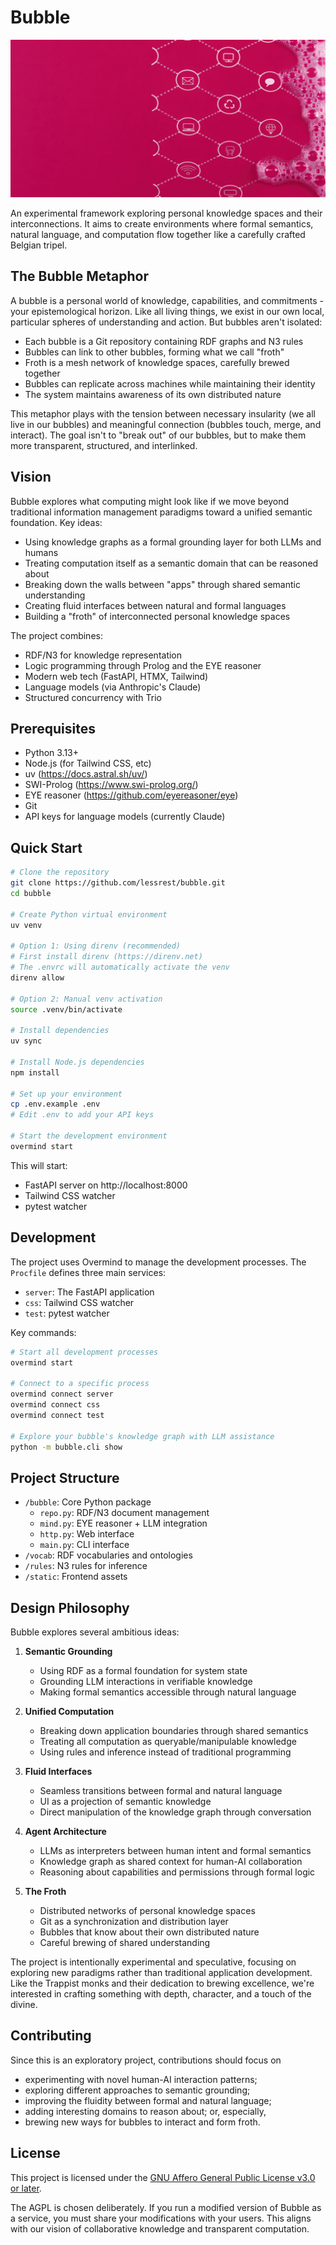 # Bubble

![Bubble Froth](froth.jpg)

An experimental framework exploring personal knowledge spaces and their
interconnections. It aims to create environments where formal semantics,
natural language, and computation flow together like a carefully crafted
Belgian tripel.

## The Bubble Metaphor

A bubble is a personal world of knowledge, capabilities, and commitments -
your epistemological horizon. Like all living things, we exist in our own
local, particular spheres of understanding and action. But bubbles aren't
isolated:

- Each bubble is a Git repository containing RDF graphs and N3 rules
- Bubbles can link to other bubbles, forming what we call "froth"
- Froth is a mesh network of knowledge spaces, carefully brewed together
- Bubbles can replicate across machines while maintaining their identity
- The system maintains awareness of its own distributed nature

This metaphor plays with the tension between necessary insularity (we all live
in our bubbles) and meaningful connection (bubbles touch, merge, and
interact). The goal isn't to "break out" of our bubbles, but to make them more
transparent, structured, and interlinked.

## Vision

Bubble explores what computing might look like if we move beyond traditional
information management paradigms toward a unified semantic foundation. Key
ideas:

- Using knowledge graphs as a formal grounding layer for both LLMs and humans
- Treating computation itself as a semantic domain that can be reasoned about
- Breaking down the walls between "apps" through shared semantic understanding
- Creating fluid interfaces between natural and formal languages
- Building a "froth" of interconnected personal knowledge spaces

The project combines:

- RDF/N3 for knowledge representation
- Logic programming through Prolog and the EYE reasoner
- Modern web tech (FastAPI, HTMX, Tailwind)
- Language models (via Anthropic's Claude)
- Structured concurrency with Trio

## Prerequisites

- Python 3.13+
- Node.js (for Tailwind CSS, etc)
- uv (<https://docs.astral.sh/uv/>)
- SWI-Prolog (<https://www.swi-prolog.org/>)
- EYE reasoner (<https://github.com/eyereasoner/eye>)
- Git
- API keys for language models (currently Claude)

## Quick Start

```bash
# Clone the repository
git clone https://github.com/lessrest/bubble.git
cd bubble

# Create Python virtual environment
uv venv

# Option 1: Using direnv (recommended)
# First install direnv (https://direnv.net)
# The .envrc will automatically activate the venv
direnv allow

# Option 2: Manual venv activation
source .venv/bin/activate

# Install dependencies
uv sync

# Install Node.js dependencies
npm install

# Set up your environment
cp .env.example .env
# Edit .env to add your API keys

# Start the development environment
overmind start
```

This will start:

- FastAPI server on http://localhost:8000
- Tailwind CSS watcher
- pytest watcher

## Development

The project uses Overmind to manage the development processes. The `Procfile`
defines three main services:

- `server`: The FastAPI application
- `css`: Tailwind CSS watcher
- `test`: pytest watcher

Key commands:

```bash
# Start all development processes
overmind start

# Connect to a specific process
overmind connect server
overmind connect css
overmind connect test

# Explore your bubble's knowledge graph with LLM assistance
python -m bubble.cli show
```

## Project Structure

- `/bubble`: Core Python package
  - `repo.py`: RDF/N3 document management
  - `mind.py`: EYE reasoner + LLM integration
  - `http.py`: Web interface
  - `main.py`: CLI interface
- `/vocab`: RDF vocabularies and ontologies
- `/rules`: N3 rules for inference
- `/static`: Frontend assets

## Design Philosophy

Bubble explores several ambitious ideas:

1. **Semantic Grounding**

   - Using RDF as a formal foundation for system state
   - Grounding LLM interactions in verifiable knowledge
   - Making formal semantics accessible through natural language

2. **Unified Computation**

   - Breaking down application boundaries through shared semantics
   - Treating all computation as queryable/manipulable knowledge
   - Using rules and inference instead of traditional programming

3. **Fluid Interfaces**

   - Seamless transitions between formal and natural language
   - UI as a projection of semantic knowledge
   - Direct manipulation of the knowledge graph through conversation

4. **Agent Architecture**

   - LLMs as interpreters between human intent and formal semantics
   - Knowledge graph as shared context for human-AI collaboration
   - Reasoning about capabilities and permissions through formal logic

5. **The Froth**
   - Distributed networks of personal knowledge spaces
   - Git as a synchronization and distribution layer
   - Bubbles that know about their own distributed nature
   - Careful brewing of shared understanding

The project is intentionally experimental and speculative, focusing on
exploring new paradigms rather than traditional application development. Like
the Trappist monks and their dedication to brewing excellence, we're
interested in crafting something with depth, character, and a touch of the
divine.

## Contributing

Since this is an exploratory project, contributions should focus on

- experimenting with novel human-AI interaction patterns;
- exploring different approaches to semantic grounding;
- improving the fluidity between formal and natural language;
- adding interesting domains to reason about; or, especially,
- brewing new ways for bubbles to interact and form froth.

## License

This project is licensed under the
[GNU Affero General Public License v3.0 or later](LICENSE.md).

The AGPL is chosen deliberately. If you run a modified version of Bubble as a
service, you must share your modifications with your users. This aligns with
our vision of collaborative knowledge and transparent computation.
